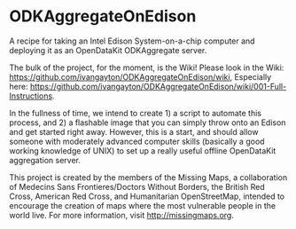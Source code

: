 # ODKAggregateOnEdison
A recipe for taking an Intel Edison System-on-a-chip computer and deploying it as an OpenDataKit ODKAggregate server.

The bulk of the project, for the moment, is the Wiki!  Please look in the Wiki: https://github.com/ivangayton/ODKAggregateOnEdison/wiki, Especially here: https://github.com/ivangayton/ODKAggregateOnEdison/wiki/001-Full-Instructions.

In the fullness of time, we intend to create 1) a script to automate this process, and 2) a flashable image that you can simply throw onto an Edison and get started right away.  However, this is a start, and should allow someone with moderately advanced computer skills (basically a good working knowledge of UNIX) to set up a really useful offline OpenDataKit aggregation server.

This project is created by the members of the Missing Maps, a collaboration of Medecins Sans Frontieres/Doctors Without Borders, the British Red Cross, American Red Cross, and Humanitarian OpenStreetMap, intended to encourage the creation of maps where the most vulnerable people in the world live.  For more information, visit http://missingmaps.org.  
